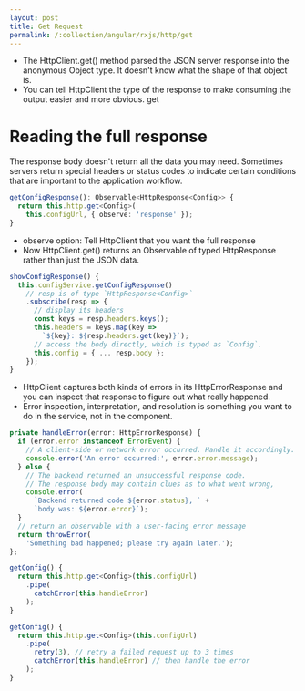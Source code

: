 ```yaml
---
layout: post
title: Get Request
permalink: /:collection/angular/rxjs/http/get
---
```


* The HttpClient.get() method parsed the JSON server response into the anonymous Object type. It doesn't know what the shape of that object is.
* You can tell HttpClient the type of the response to make consuming the output easier and more obvious. get<Config>

# Reading the full response
The response body doesn't return all the data you may need. Sometimes servers return special headers or status codes to indicate certain conditions that are important to the application workflow.

```ts
getConfigResponse(): Observable<HttpResponse<Config>> {
  return this.http.get<Config>(
    this.configUrl, { observe: 'response' });
}
```

* observe option: Tell HttpClient that you want the full response
* Now HttpClient.get() returns an Observable of typed HttpResponse rather than just the JSON data.

```ts
showConfigResponse() {
  this.configService.getConfigResponse()
    // resp is of type `HttpResponse<Config>`
    .subscribe(resp => {
      // display its headers
      const keys = resp.headers.keys();
      this.headers = keys.map(key =>
        `${key}: ${resp.headers.get(key)}`);
      // access the body directly, which is typed as `Config`.
      this.config = { ... resp.body };
    });
}
```

* HttpClient captures both kinds of errors in its HttpErrorResponse and you can inspect that response to figure out what really happened.
* Error inspection, interpretation, and resolution is something you want to do in the service, not in the component.

```ts
private handleError(error: HttpErrorResponse) {
  if (error.error instanceof ErrorEvent) {
    // A client-side or network error occurred. Handle it accordingly.
    console.error('An error occurred:', error.error.message);
  } else {
    // The backend returned an unsuccessful response code.
    // The response body may contain clues as to what went wrong,
    console.error(
      `Backend returned code ${error.status}, ` +
      `body was: ${error.error}`);
  }
  // return an observable with a user-facing error message
  return throwError(
    'Something bad happened; please try again later.');
};
```
```ts
getConfig() {
  return this.http.get<Config>(this.configUrl)
    .pipe(
      catchError(this.handleError)
    );
}

getConfig() {
  return this.http.get<Config>(this.configUrl)
    .pipe(
      retry(3), // retry a failed request up to 3 times
      catchError(this.handleError) // then handle the error
    );
}
```
